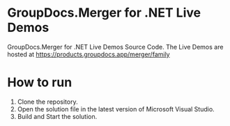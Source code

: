# GroupDocs.Merger for .NET Live Demos

GroupDocs.Merger for .NET Live Demos Source Code.
The Live Demos are hosted at https://products.groupdocs.app/merger/family
 
# How to run
 
 1. Clone the repository.
 2. Open the solution file in the latest version of Microsoft Visual Studio.
 3. Build and Start the solution.
